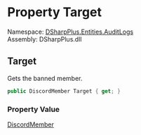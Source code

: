 # Property Target

Namespace: [DSharpPlus.Entities.AuditLogs](DSharpPlus.Entities.AuditLogs.md)  
Assembly: DSharpPlus.dll

## <a id="DSharpPlus_Entities_AuditLogs_DiscordAuditLogBanEntry_Target"></a>Target

Gets the banned member.

```csharp
public DiscordMember Target { get; }
```

### Property Value

[DiscordMember](DSharpPlus.Entities.DiscordMember.md)

